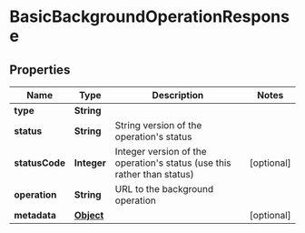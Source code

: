 

# BasicBackgroundOperationResponse

## Properties

Name | Type | Description | Notes
------------ | ------------- | ------------- | -------------
**type** | **String** |  | 
**status** | **String** | String version of the operation&#39;s status | 
**statusCode** | **Integer** | Integer version of the operation&#39;s status (use this rather than status) |  [optional]
**operation** | **String** | URL to the background operation | 
**metadata** | [**Object**](.md) |  |  [optional]



